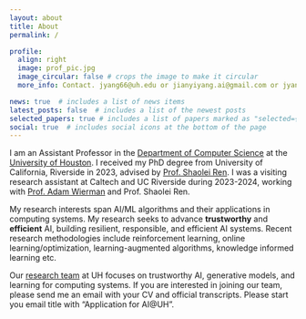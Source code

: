 ```yaml
---
layout: about
title: About
permalink: /

profile:
  align: right
  image: prof_pic.jpg
  image_circular: false # crops the image to make it circular
  more_info: Contact. jyang66@uh.edu or jianyiyang.ai@gmail.com or jyang71@central.uh.edu

news: true  # includes a list of news items
latest_posts: false  # includes a list of the newest posts
selected_papers: true # includes a list of papers marked as "selected={true}"
social: true  # includes social icons at the bottom of the page
---
```


I am an Assistant Professor in the [Department of Computer Science](https://uh.edu/nsm/computer-science/) at the [University of Houston](https://www.uh.edu).
I received my PhD degree from University of California, Riverside in 2023, advised by [Prof. Shaolei Ren](https://shaoleiren.github.io). 
I was a visiting research assistant at Caltech and UC Riverside during 2023-2024, working with [Prof. Adam Wierman](https://adamwierman.com) and Prof. Shaolei Ren.

My research interests span AI/ML algorithms and their applications in computing systems.  My research seeks to advance **trustworthy** and **efficient** AI, building resilient, responsible, and efficient AI systems. Recent research methodologies include reinforcement learning, online learning/optimization, learning-augmented algorithms, knowledge informed learning etc.

Our [research team](https://jyang-ai.github.io/join/) at UH focuses on trustworthy AI, generative models, and learning for computing systems. If you are interested in joining our team, please send me an email with your CV and official transcripts. Please start you email title with “Application for AI@UH”.







